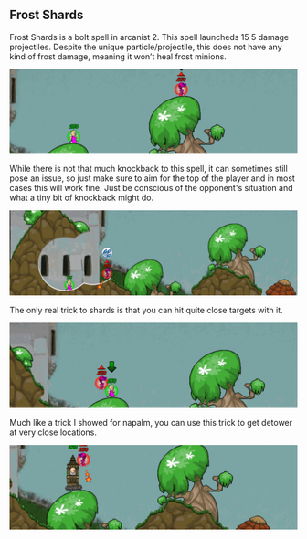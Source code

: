 ## Frost Shards


Frost Shards is a bolt spell in arcanist 2. This spell launcheds 15 5 damage projectiles. Despite the unique particle/projectile, this does not have any kind of frost damage, meaning it won’t heal frost minions.


![shards1](https://raw.githubusercontent.com/1IlIl/wikidata/main/frost/gifs/shards1.gif)


While there is not that much knockback to this spell, it can sometimes still pose an issue, so just make sure to aim for the top of the player and in most cases this will work fine. Just be conscious of the opponent's situation and what a tiny bit of knockback might do.


![shards2](https://raw.githubusercontent.com/1IlIl/wikidata/main/frost/gifs/shards2.gif)


The only real trick to shards is that you can hit quite close targets with it.


![shards3](https://raw.githubusercontent.com/1IlIl/wikidata/main/frost/gifs/shards3.gif)


Much like a trick I showed for napalm, you can use this trick to get detower at very close locations.


![shards4](https://raw.githubusercontent.com/1IlIl/wikidata/main/frost/gifs/shards4.gif)



